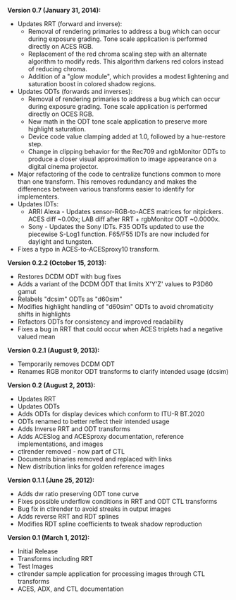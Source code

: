 **Version 0.7 (January 31, 2014):**
  * Updates RRT (forward and inverse):
    * Removal of rendering primaries to address a bug which can occur during exposure grading. Tone scale application is performed directly on ACES RGB.
    * Replacement of the red chroma scaling step with an alternate algorithm to modify reds. This algorithm darkens red colors instead of reducing chroma.
    * Addition of a "glow module", which provides a modest lightening and saturation boost in colored shadow regions.
  * Updates ODTs (forwards and inverses):
    * Removal of rendering primaries to address a bug which can occur during exposure grading. Tone scale application is performed directly on OCES RGB.
    * New math in the ODT tone scale application to preserve more highlight saturation. 
    * Device code value clamping added at 1.0, followed by a hue-restore step. 
    * Change in clipping behavior for the Rec709 and rgbMonitor ODTs to produce a closer visual approximation to image appearance on a digital cinema projector.
  * Major refactoring of the code to centralize functions common to more than one transform. This removes redundancy and makes the differences between various transforms easier to identify for implementers.  
  * Updates IDTs:
    * ARRI Alexa - Updates sensor-RGB-to-ACES matrices for nitpickers. ACES diff ~0.00x; LAB diff after RRT + rgbMonitor ODT ~0.0000x.
    * Sony - Updates the Sony IDTs. F35 ODTs updated to use the piecewise S-Log1 function. F65/F55 IDTs are now included for daylight and tungsten.
  * Fixes a typo in ACES-to-ACESproxy10 transform.

**Version 0.2.2 (October 15, 2013):**
  * Restores DCDM ODT with bug fixes
  * Adds a variant of the DCDM ODT that limits X'Y'Z' values to P3D60 gamut
  * Relabels "dcsim" ODTs as "d60sim"
  * Modifies highlight handling of "d60sim" ODTs to avoid chromaticity shifts in highlights
  * Refactors ODTs for consistency and improved readability
  * Fixes a bug in RRT that could occur when ACES triplets had a negative valued mean

**Version 0.2.1 (August 9, 2013):**
  * Temporarily removes DCDM ODT
  * Renames RGB monitor ODT transforms to clarify intended usage (dcsim)

**Version 0.2 (August 2, 2013):**
  * Updates RRT
  * Updates ODTs
  * Adds ODTs for display devices which conform to ITU-R BT.2020
  * ODTs renamed to better reflect their intended usage
  * Adds Inverse RRT and ODT transforms
  * Adds ACESlog and ACESproxy documentation, reference implementations, and images  
  * ctlrender removed - now part of CTL
  * Documents binaries removed and replaced with links
  * New distribution links for golden reference images

**Version 0.1.1 (June 25, 2012):**
  * Adds dw ratio preserving ODT tone curve
  * Fixes possible underflow conditions in RRT and ODT CTL transforms
  * Bug fix in ctlrender to avoid streaks in output images
  * Adds reverse RRT and RDT splines
  * Modifies RDT spline coefficients to tweak shadow reproduction

**Version 0.1 (March 1, 2012):**
  * Initial Release
  * Transforms including RRT
  * Test Images
  * ctlrender sample application for processing images through CTL transforms
  * ACES, ADX, and CTL documentation